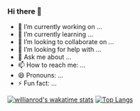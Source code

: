 ### Hi there 👋

- 🔭 I’m currently working on ...
- 🌱 I’m currently learning ...
- 👯 I’m looking to collaborate on ...
- 🤔 I’m looking for help with ...
- 💬 Ask me about ...
- 📫 How to reach me: ...
- 😄 Pronouns: ...
- ⚡ Fun fact: ...

[![willianrod's wakatime stats](https://github-readme-stats.vercel.app/api/wakatime?username=ldywinner)](https://github.com/anuraghazra/github-readme-stats)
[![Top Langs](https://github-readme-stats.vercel.app/api/top-langs/?username=ldywinner)](https://github.com/anuraghazra/github-readme-stats)
 
<!--START_SECTION:waka-->
<!--END_SECTION:waka-->
